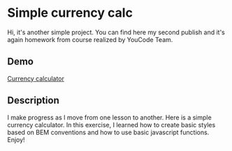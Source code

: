 # Simple currency calc
Hi, it's another simple project. You can find here my second publish and it's again homework from course realized by YouCode Team.
## Demo
[Currency calculator](https://sersicoh.github.io/currency-calc/)
## Description
I make progress as I move from one lesson to another. Here is a simple currency calculator. In this exercise, I learned how to create basic styles based on BEM conventions and how to use basic javascript functions. Enjoy!
